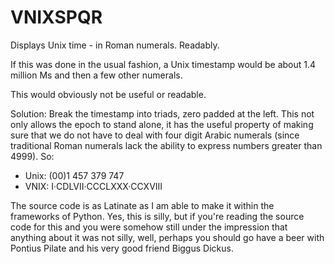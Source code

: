 # VNIXSPQR
Displays Unix time - in Roman numerals. Readably.

If this was done in the usual fashion, a Unix timestamp would be about 1.4 million Ms and then a few other numerals.

This would obviously not be useful or readable.

Solution: Break the timestamp into triads, zero padded at the left. This not only allows the epoch to stand alone, it has the useful property of making sure that we do not have to deal with four digit Arabic numerals (since traditional Roman numerals lack the ability to express numbers greater than 4999). So:
  * Unix: (00)1 457 379 747
  * VNIX: I·CDLVII·CCCLXXX·CCXVIII

The source code is as Latinate as I am able to make it within the frameworks of Python. Yes, this is silly, but if you're reading the source code for this and you were somehow still under the impression that anything about it was not silly, well, perhaps you should go have a beer with Pontius Pilate and his very good friend Biggus Dickus.

